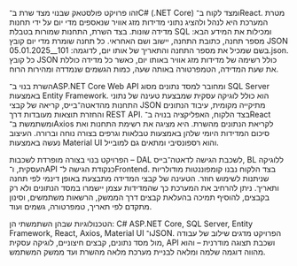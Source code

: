 זהו פרויקט פולסטאק שבנוי מצד שרת ב־C# (.NET Core) ומצד לקוח ב־React. מטרת המערכת היא לנהל ולהציג נתוני מדידות מזג אוויר שנאספים מדי יום על ידי תחנות מדידה שונות. בצד השרת, התחנות שמורות בטבלת SQL ומכילות את המידע הבא: מספר תחנה, כתובת התחנה, יישוב ושם האחראי. כל תחנה שומרת מדי יום קובץ JSON בשם שמכיל את מספר התחנה והתאריך של אותו יום, לדוגמה: 101__05.01.2025.json. כל קובץ JSON כולל רשימה של מדידות מזג אוויר באותו יום, כאשר כל מדידה כוללת את שעת המדידה, הטמפרטורה באותה שעה, כמות הגשמים שנמדדה ומהירות הרוח.

השרת בנוי ב־ASP.NET Core Web API ומחובר למסד נתונים מסוג SQL Server באמצעות Entity Framework. הוא כולל לוגיקה עסקית שמבצעת טעינה של נתוני התחנות מהדאטה־בייס, קריאה של קבצי JSON מתיקייה מקומית, עיבוד הנתונים והחזרת תוצאות מעובדות דרך REST API. בצד הלקוח, האפליקציה בנויה ב־React ומשתמשת ב־Axios לקריאת הנתונים מהשרת. היא מציגה את רשימת התחנות ואת סיכום המדידות היומי שלהן באמצעות טבלאות וגרפים בצורה נוחה וברורה. העיצוב נעשה באמצעות Material UI והוא רספונסיבי ומתאים גם למובייל.

הפרויקט בנוי בצורה מופרדת לשכבות – DAL לשכבת הגישה לדאטה־בייס, BL ללוגיקה העסקית, ו־API כנקודת הגישה ל־Frontend. בצד הלקוח נבנו קומפוננטות מודולריות שניתנות לשימוש חוזר. הטעינה של קבצי המדידה מתבצעת באופן דינמי לפי תחנה ותאריך. ניתן להרחיב את המערכת כך שהמדידות עצמן יישמרו במסד הנתונים ולא רק בקבצים, להוסיף תמיכה בהעלאת קבצים דרך הממשק, הרשאות משתמשים, וסינון מתקדם לפי תאריך, טמפרטורה, גשמים ועוד.

הטכנולוגיות שבהן השתמשתי הן: C# ASP.NET Core, SQL Server, Entity Framework, React, Axios, Material UI ו־JSON. הפרויקט מדגים שילוב של עבודה מול מסד נתונים, קבצים חיצוניים, לוגיקה עסקית, API ושכבת תצוגה מודרנית – והוא מהווה דוגמה שלמה ומלאה לבניית מערכת מלאה מהשרת ועד ממשק המשתמש.
